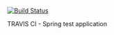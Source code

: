 [![Build Status](https://travis-ci.org/lukaszziobro89/travis-company.svg?branch=master)](https://travis-ci.org/lukaszziobro89/travis-company)


TRAVIS CI - Spring test application
